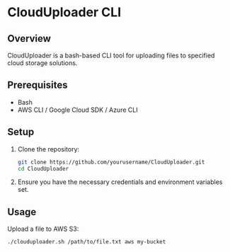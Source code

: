 # CloudUploader CLI

## Overview
CloudUploader is a bash-based CLI tool for uploading files to specified cloud storage solutions.

## Prerequisites
- Bash
- AWS CLI / Google Cloud SDK / Azure CLI

## Setup
1. Clone the repository:
    ```bash
    git clone https://github.com/yourusername/CloudUploader.git
    cd CloudUploader
    ```

2. Ensure you have the necessary credentials and environment variables set.

## Usage
Upload a file to AWS S3:
```bash
./clouduploader.sh /path/to/file.txt aws my-bucket

